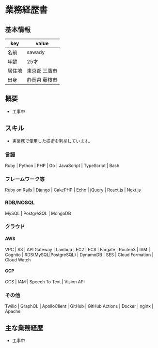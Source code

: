 # 業務経歴書

## 基本情報

|key|value|
|----|----|
|名前|sawady|
|年齢|25才|
|居住地|東京都 三鷹市|
|出身|静岡県 藤枝市|

## 概要
- 工事中

## スキル
- 実業務で使用した技術を列挙しています。

### 言語
Ruby | Python | PHP | Go | JavaScript | TypeScript | Bash

### フレームワーク等
Ruby on Rails | Django | CakePHP | Echo | jQuery | React.js | Next.js

### RDB/NOSQL
MySQL | PostgreSQL | MongoDB

### クラウド

#### AWS
VPC | S3 | API Gateway | Lambda | EC2 | ECS | Fargate | Route53 | IAM | Cognito | RDS(MySQL|PostgreSQL) | DynamoDB | SES | Cloud Formation | Cloud Watch

#### GCP
GCS | IAM | Speech To Text | Vision API

### その他
Twilio | GraphQL | ApolloClient | GitHub | GitHub Actions | Docker | nginx | Apache

## 主な業務経歴
- 工事中
